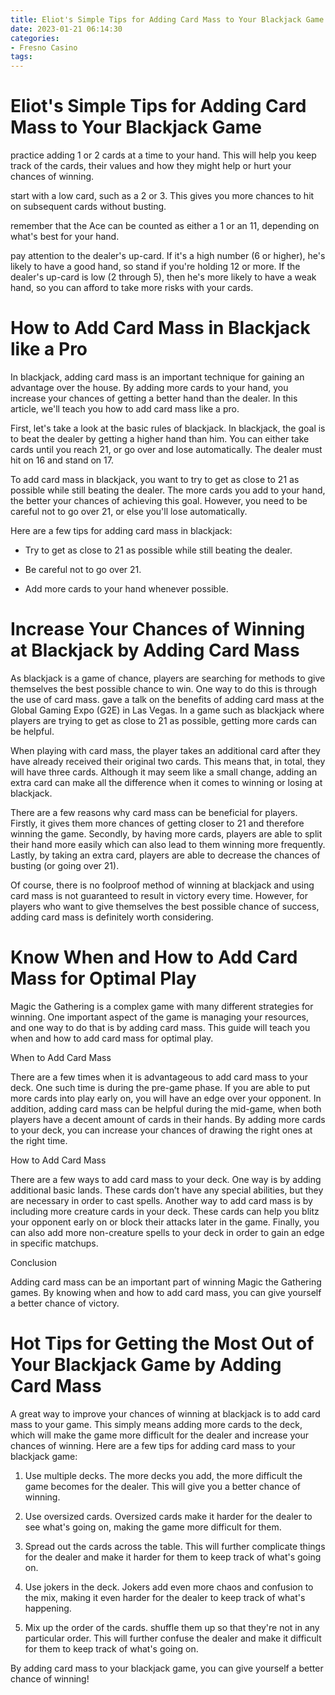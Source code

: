 ```yaml
---
title: Eliot's Simple Tips for Adding Card Mass to Your Blackjack Game 
date: 2023-01-21 06:14:30
categories:
- Fresno Casino
tags:
---
```



#  Eliot's Simple Tips for Adding Card Mass to Your Blackjack Game 

 practice
 adding 1 or 2 cards at a time to your hand. This will help you keep track of the cards, their values and how they might help or hurt your chances of winning.

start with a low card, such as a 2 or 3. This gives you more chances to hit on subsequent cards without busting.

remember that the Ace can be counted as either a 1 or an 11, depending on what's best for your hand.

pay attention to the dealer's up-card. If it's a high number (6 or higher), he's likely to have a good hand, so stand if you're holding 12 or more. If the dealer's up-card is low (2 through 5), then he's more likely to have a weak hand, so you can afford to take more risks with your cards.

#  How to Add Card Mass in Blackjack like a Pro 

In blackjack, adding card mass is an important technique for gaining an advantage over the house. By adding more cards to your hand, you increase your chances of getting a better hand than the dealer. In this article, we'll teach you how to add card mass like a pro.

First, let's take a look at the basic rules of blackjack. In blackjack, the goal is to beat the dealer by getting a higher hand than him. You can either take cards until you reach 21, or go over and lose automatically. The dealer must hit on 16 and stand on 17.

To add card mass in blackjack, you want to try to get as close to 21 as possible while still beating the dealer. The more cards you add to your hand, the better your chances of achieving this goal. However, you need to be careful not to go over 21, or else you'll lose automatically.

Here are a few tips for adding card mass in blackjack:

- Try to get as close to 21 as possible while still beating the dealer.

- Be careful not to go over 21.

- Add more cards to your hand whenever possible.

#  Increase Your Chances of Winning at Blackjack by Adding Card Mass 

As blackjack is a game of chance, players are searching for methods to give themselves the best possible chance to win. One way to do this is through the use of card mass. 
 gave a talk on the benefits of adding card mass at the Global Gaming Expo (G2E) in Las Vegas. In a game such as blackjack where players are trying to get as close to 21 as possible, getting more cards can be helpful.

When playing with card mass, the player takes an additional card after they have already received their original two cards. This means that, in total, they will have three cards. Although it may seem like a small change, adding an extra card can make all the difference when it comes to winning or losing at blackjack. 

There are a few reasons why card mass can be beneficial for players. Firstly, it gives them more chances of getting closer to 21 and therefore winning the game. Secondly, by having more cards, players are able to split their hand more easily which can also lead to them winning more frequently. Lastly, by taking an extra card, players are able to decrease the chances of busting (or going over 21). 

Of course, there is no foolproof method of winning at blackjack and using card mass is not guaranteed to result in victory every time. However, for players who want to give themselves the best possible chance of success, adding card mass is definitely worth considering.

#  Know When and How to Add Card Mass for Optimal Play 

Magic the Gathering is a complex game with many different strategies for winning. One important aspect of the game is managing your resources, and one way to do that is by adding card mass. This guide will teach you when and how to add card mass for optimal play.

When to Add Card Mass

There are a few times when it is advantageous to add card mass to your deck. One such time is during the pre-game phase. If you are able to put more cards into play early on, you will have an edge over your opponent. In addition, adding card mass can be helpful during the mid-game, when both players have a decent amount of cards in their hands. By adding more cards to your deck, you can increase your chances of drawing the right ones at the right time.

How to Add Card Mass

There are a few ways to add card mass to your deck. One way is by adding additional basic lands. These cards don’t have any special abilities, but they are necessary in order to cast spells. Another way to add card mass is by including more creature cards in your deck. These cards can help you blitz your opponent early on or block their attacks later in the game. Finally, you can also add more non-creature spells to your deck in order to gain an edge in specific matchups.

Conclusion

Adding card mass can be an important part of winning Magic the Gathering games. By knowing when and how to add card mass, you can give yourself a better chance of victory.

#  Hot Tips for Getting the Most Out of Your Blackjack Game by Adding Card Mass

A great way to improve your chances of winning at blackjack is to add card mass to your game. This simply means adding more cards to the deck, which will make the game more difficult for the dealer and increase your chances of winning. Here are a few tips for adding card mass to your blackjack game:

1. Use multiple decks. The more decks you add, the more difficult the game becomes for the dealer. This will give you a better chance of winning.

2. Use oversized cards. Oversized cards make it harder for the dealer to see what's going on, making the game more difficult for them.

3. Spread out the cards across the table. This will further complicate things for the dealer and make it harder for them to keep track of what's going on.

4. Use jokers in the deck. Jokers add even more chaos and confusion to the mix, making it even harder for the dealer to keep track of what's happening.

5. Mix up the order of the cards. shuffle them up so that they're not in any particular order. This will further confuse the dealer and make it difficult for them to keep track of what's going on.

By adding card mass to your blackjack game, you can give yourself a better chance of winning!